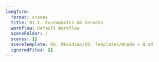 ```yaml
---
longform:
  format: scenes
  title: 01.1. Fundamentos de Derecho
  workflow: Default Workflow
  sceneFolder: /
  scenes: []
  sceneTemplate: 99. Obsidian/00. Templates/Hcode + Q.md
  ignoredFiles: []
---
```

